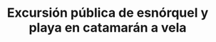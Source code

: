---
order: 60
image: "https://cdn.filestackcontent.com/grWSSdchTiSSQydoNyJ0/convert?cache=true&compress=true&quality=90&format=webp&w=1000&fit=max"
title:   Excursión pública de esnórquel y playa en catamarán a vela
infose: Tour de Playa y Snorkel • 5 Horas • Todas las Edades
link: "https://fareharbor.com/embeds/book/sailgetaway/items/34808/calendar/2025/10/?asn=fhdn&asn-ref=turisteandoenpuertorico&ref=turisteandoenpuertorico&marketplace=yes&flow=no&full-items=yes"
---